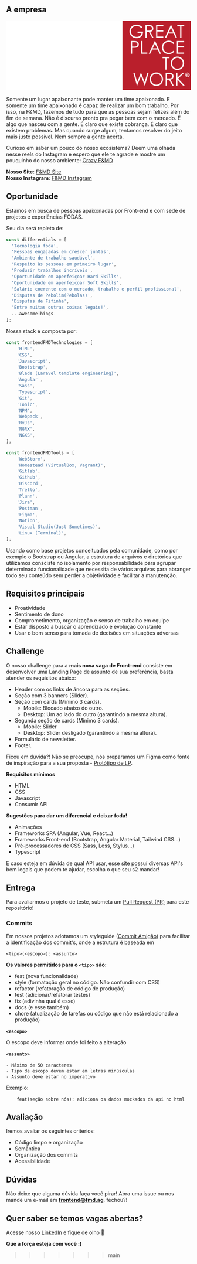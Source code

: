 ## A empresa
![alt text](assets/logo.svg)

Somente um lugar apaixonante pode manter um time apaixonado. E somente um time apaixonado é capaz de realizar um bom trabalho. Por isso, na F&MD, fazemos de tudo para que as pessoas sejam felizes além do fim de semana. Não é discurso pronto pra pegar bem com o mercado. É algo que nasceu com a gente. É claro que existe cobrança. É claro que existem problemas. Mas quando surge algum, tentamos resolver do jeito mais justo possível. Nem sempre a gente acerta.

Curioso em saber um pouco do nosso ecosistema? Deem uma olhada nesse reels do Instagram e espero que ele
te agrade e mostre um pouquinho do nosso ambiente: [Crazy F&MD](https://www.instagram.com/p/CjJUzHTLjo1/)

<b>Nosso Site</b>: [F&MD Site](https://fmd.ag/)
<br>
<b>Nosso Instagram</b>: [F&MD Instagram](https://www.instagram.com/agenciafmd/)

## Oportunidade
Estamos em busca de pessoas apaixonadas por Front-end e com sede de projetos e experiências FODAS.

Seu dia será repleto de:
```javascript
const differentials = [
  'Tecnologia foda',
  'Pessoas engajadas em crescer juntas',
  'Ambiente de trabalho saudável',
  'Respeito às pessoas em primeiro lugar',
  'Produzir trabalhos incríveis',
  'Oportunidade em aperfeiçoar Hard Skills',
  'Oportunidade em aperfeiçoar Soft Skills',
  'Salário coerente com o mercado, trabalho e perfil profissional',
  'Disputas de Pebolim(Pebolas)',
  'Disputas de Fifinha',
  'Entre muitas outras coisas legais!',
  ...awesomeThings
];
```

Nossa stack é composta por:

````javascript
const frontendFMDTechnologies = [
    'HTML',
    'CSS',
    'Javascript',
    'Bootstrap',
    'Blade (Laravel template engineering)',
    'Angular',
    'Sass',
    'Typescript',
    'Git',
    'Ionic',
    'NPM',
    'Webpack',
    'RxJs',
    'NGRX',
    'NGXS',
];
````
````javascript
const frontendFMDTools = [
    'WebStorm',
    'Homestead (VirtualBox, Vagrant)',
    'Gitlab',
    'Github',
    'Discord',
    'Trello',
    'Plann',
    'Jira',
    'Postman',
    'Figma',
    'Notion',
    'Visual Studio(Just Sometimes)',
    'Linux (Terminal)',
];
````

Usando como base projetos conceituados pela comunidade, como por exemplo o Bootstrap ou Angular, a estrutura de arquivos e diretórios que utilizamos consciste no isolamento por responsabilidade para agrupar determinada funcionalidade que necessita de vários arquivos para abranger todo seu conteúdo sem perder a objetividade e facilitar a manutenção.

## Requisitos principais
- Proatividade
- Sentimento de dono
- Comprometimento, organização e senso de trabalho em equipe
- Estar disposto a buscar o aprendizado e evolução constante
- Usar o bom senso para tomada de decisões em situações adversas

## Challenge

O nosso challenge para a <b>mais nova vaga de Front-end</b> consiste em desenvolver uma Landing Page de assunto de
sua preferência, basta atender os requisitos abaixo:

- Header com os links de âncora para as seções.
- Seção com 3 banners (Slider).
- Seção com cards (Mínimo 3 cards).
  - Mobile: Blocado abaixo do outro.
  - Desktop: Um ao lado do outro (garantindo a mesma altura).
- Segunda seção de cards (Mínimo 3 cards).
  - Mobile: Slider
  - Desktop: Slider desligado (garantindo a mesma altura).
- Formulário de newsletter.
- Footer.

Ficou em dúvida?! Não se preocupe, nós preparamos um Figma como fonte de inspiração para a sua proposta - [Protótipo de LP](https://www.figma.com/file/SSTsobmlfwSgfxIpk1OWqP/Desafio-para-vaga-de-Front-End?t=uB4gXzXXZJyrCnnN-1).

<b>Requisitos mínimos</b>
- HTML
- CSS
- Javascript
- Consumir API

<b>Sugestões para dar um diferencial e deixar foda!</b>
- Animações
- Frameworks SPA (Angular, Vue, React...)
- Frameworks Front-end (Bootstrap, Angular Material, Tailwind CSS...)
- Pré-processadores de CSS (Sass, Less, Stylus...)
- Typescript

E caso esteja em dúvida de qual API usar, esse [site](https://publicapis.dev/) possuí diversas API's bem legais que podem te ajudar, escolha o que seu s2 mandar!

## Entrega

Para avaliarmos o projeto de teste, submeta um [Pull Request (PR)](https://github.com/agenciafmd/frontend-vagas/blob/main/docs/pull_request_template.md)  para este repositório!

### Commits

Em nossos projetos adotamos um styleguide ([Commit Amigão](https://github.com/BeeTech-global/bee-stylish/blob/master/commits/README.md#anatomia-do-commit-amig%C3%A3o)) para facilitar a identificação dos commit's, onde a estrutura é baseada em

```
<tipo>(<escopo>): <assunto>
```

<b>Os valores permitidos para o `<tipo>` são:</b>

-  feat (nova funcionalidade)
-  style (formatação geral no código. Não confundir com CSS)
-  refactor (refatoração de código de produção)
-  test (adicionar/refatorar testes)
-  fix (adivinha qual é esse)
-  docs (e esse também)
-  chore (atualização de tarefas ou código que não está relacionado a produção)

  <b>`<escopo>`</b><br>

  O escopo deve informar onde foi feito a alteração

  <b>`<assunto>`</b>

    - Máximo de 50 caracteres
    - Tipo de escopo devem estar em letras minúsculas
    - Assunto deve estar no imperativo

Exemplo:

```
    feat(seção sobre nós): adiciona os dados mockados da api no html
```


## Avaliação

Iremos avaliar os seguintes critérios:

- Código limpo e organização
- Semântica
- Organização dos commits
- Acessibilidade

## Dúvidas

Não deixe que alguma dúvida faça você pirar! Abra uma issue ou nos mande um e-mail em <b>frontend@fmd.ag</b>, fechou?!

## Quer saber se temos vagas abertas?

Acesse nosso [LinkedIn](https://www.linkedin.com/company/agenciafmd/) e fique de olho :slightly_smiling_face:

<b>Que a força esteja com você :)</b>
>>>>>>> main
